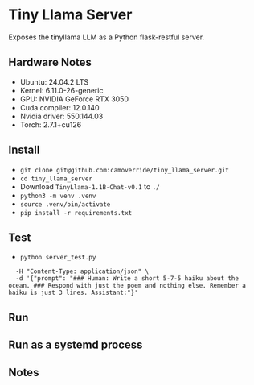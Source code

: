 # Tiny Llama Server

Exposes the tinyllama LLM as a Python flask-restful server.


## Hardware Notes

- Ubuntu: 24.04.2 LTS
- Kernel: 6.11.0-26-generic
- GPU: NVIDIA GeForce RTX 3050
- Cuda compiler: 12.0.140
- Nvidia driver: 550.144.03
- Torch: 2.7.1+cu126


## Install

- `git clone git@github.com:camoverride/tiny_llama_server.git`
- `cd tiny_llama_server`
- Download `TinyLlama-1.1B-Chat-v0.1` to `./`
- `python3 -m venv .venv`
- `source .venv/bin/activate`
- `pip install -r requirements.txt`


## Test

- `python server_test.py`
```curl -X POST http://100.116.247.74:5000/generate \
  -H "Content-Type: application/json" \
  -d '{"prompt": "### Human: Write a short 5-7-5 haiku about the ocean. ### Respond with just the poem and nothing else. Remember a haiku is just 3 lines. Assistant:"}'
```


## Run



## Run as a systemd process


## Notes

